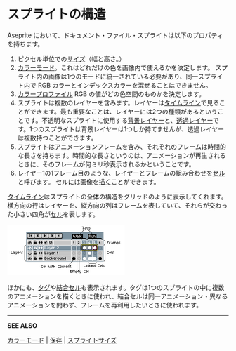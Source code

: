 # スプライトの構造

Aseprite において、ドキュメント・ファイル・スプライトは以下のプロパティを持ちます。

1. ピクセル単位での[サイズ](sprite-size.md)（幅と高さ。）
1. [カラーモード](color-mode.md)。これはどれだけの色を画像内で使えるかを決定します。
   スプライト内の画像は1つのモードに統一されている必要があり、同一スプライト内で RGB カラーとインデックスカラーを混ぜることはできません。
1. [カラープロファイル](color-profile.md) RGB の値がどの色空間のものかを決定します。
1. スプライトは複数のレイヤーを含みます。レイヤーは[タイムライン](timeline.md)で見ることができます。最も重要なことは、レイヤーには2つの種類があるということです。不透明なスプライトに使用する[背景レイヤー](layers.md#背景レイヤー)と、[透過レイヤー](layers.md#透過レイヤー)です。1つのスプライトは背景レイヤーは1つしか持てませんが、透過レイヤーは複数持つことができます。
1. スプライトはアニメーションフレームを含み、それぞれのフレームは時間的な長さを持ちます。時間的な長さというのは、アニメーションが再生されるときに、そのフレームが何ミリ秒表示されるかということです。
1. レイヤー1の1フレーム目のような、レイヤーとフレームの組み合わせを[セル](cel.md)と呼びます。
   セルには画像を[描く](drawing.md)ことができます。

[タイムライン](timeline.md)はスプライトの全体の構造をグリッドのように表示してくれます。横方向の行はレイヤーを、縦方向の列はフレームを表していて、それらが交わった小さい四角が[セル](cel.md)を表します。

<img src="./sprite/sprite-components.png" alt="Cels Matrix" class="xN" />

ほかにも、[タグ](tags.md)や[結合セル](linked-cels.md)も表示されます。タグは1つのスプライトの中に複数のアニメーションを描くときに使われ、結合セルは同一アニメーション・異なるアニメーションを問わず、フレームを再利用したいときに使われます。

---

**SEE ALSO**

[カラーモード](color-mode.md) |
[保存](save.md) |
[スプライトサイズ](sprite-size.md)
